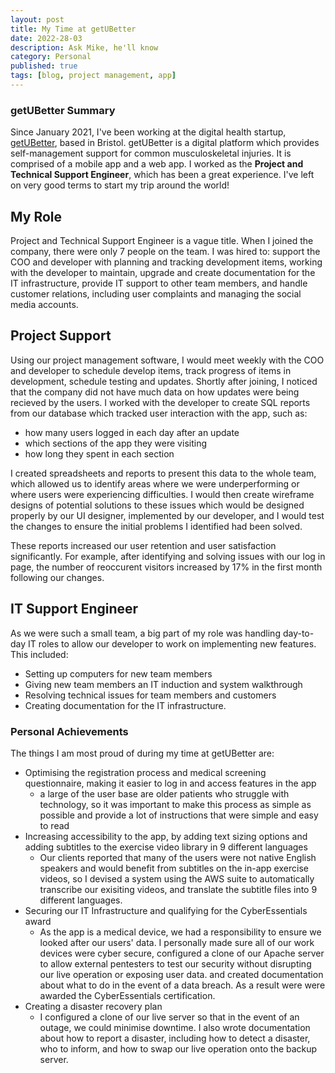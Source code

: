 ```yaml
---
layout: post
title: My Time at getUBetter
date: 2022-28-03
description: Ask Mike, he'll know
category: Personal
published: true
tags: [blog, project management, app]
---
```


### getUBetter Summary

Since January 2021, I've been working at the digital health startup, [getUBetter](https://getubetter.com/), based in Bristol.
getUBetter is a digital platform which provides self-management support for common musculoskeletal injuries. It is comprised of a mobile app and a web app.
I worked as the <b>Project and Technical Support Engineer</b>, which has been a great experience. I've left on very good terms to start my trip around the world! 

## My Role
Project and Technical Support Engineer is a vague title. When I joined the company, there were only 7 people on the team. I was hired to: support the COO and developer with planning and tracking development items, working with the developer to maintain, upgrade and create documentation for the IT infrastructure, provide IT support to other team members, and handle customer relations, including user complaints and managing the social media accounts.

## Project Support

Using our project management software, I would meet weekly with the COO and developer to schedule develop items, track progress of items in development, schedule testing and updates.
Shortly after joining, I noticed that the company did not have much data on how updates were being recieved by the users. I worked with the developer to create SQL reports from our database which tracked user interaction with the app, such as:
* how many users logged in each day after an update
* which sections of the app they were visiting
* how long they spent in each section

I created spreadsheets and reports to present this data to the whole team, which allowed us to identify areas where we were underperforming or where users were experiencing difficulties. I would then create wireframe designs of potential solutions to these issues which would be designed properly by our UI designer, implemented by our developer, and I would test the changes to ensure the initial problems I identified had been solved.

These reports increased our user retention and user satisfaction significantly. For example, after identifying and solving issues with our log in page, the number of reoccurent visitors increased by 17% in the first month following our changes.

## IT Support Engineer

As we were such a small team, a big part of my role was handling day-to-day IT roles to allow our developer to work on implementing new features. This included:
* Setting up computers for new team members
* Giving new team members an IT induction and system walkthrough
* Resolving technical issues for team members and customers
* Creating documentation for the IT infrastructure.

### Personal Achievements
The things I am most proud of during my time at getUBetter are:

* Optimising the registration process and medical screening questionnaire, making it easier to log in and access features in the app 
    * a large of the user base are older patients who struggle with technology, so it was important to make this process as simple as possible and provide a lot of instructions that were simple and easy to read
* Increasing accessibility to the app, by adding text sizing options and adding subtitles to the exercise video library in 9 different languages
    * Our clients reported that many of the users were not native English speakers and would benefit from subtitles on the in-app exercise videos, so I devised a system using the AWS suite to automatically transcribe our exisiting videos, and translate the subtitle files into 9 different languages.
* Securing our IT Infrastructure and qualifying for the CyberEssentials award
    * As the app is a medical device, we had a responsibility to ensure we looked after our users' data. I personally made sure all of our work devices were cyber secure, configured a clone of our Apache server to allow external pentesters to test our security without disrupting our live operation or exposing user data. and created documentation about what to do in the event of a data breach. As a result were were awarded the CyberEssentials certification.
* Creating a disaster recovery plan
    * I configured a clone of our live server so that in the event of an outage, we could minimise downtime. I also wrote documentation about how to report a disaster, including how to detect a disaster, who to inform, and how to swap our live operation onto the backup server.

